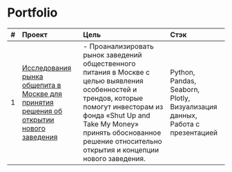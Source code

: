 # Portfolio

|#|Проект|Цель|Стэк|
|:----------|:----------|:----------|:----------|
|1|[Исследования рынка общепита в Москве для принятия решения об открытии нового заведения](https://github.com/Vladislav-Puzyrev-0/Analyze-catering)|- Проанализировать рынок заведений общественного питания в Москве с целью выявления особенностей и трендов, которые помогут инвесторам из фонда «Shut Up and Take My Money» принять обоснованное решение относительно открытия и концепции нового заведения.|Python, Pandas, Seaborn, Plotly, Визуализация данных, Работа с презентацией|
